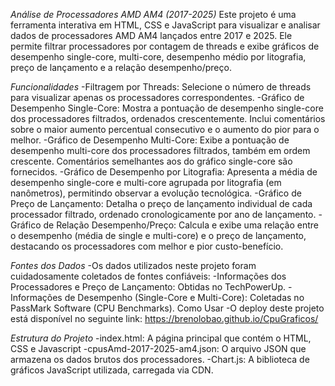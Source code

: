 *Análise de Processadores AMD AM4 (2017-2025)*
Este projeto é uma ferramenta interativa em HTML, CSS e JavaScript para visualizar e analisar dados de processadores AMD AM4 lançados entre 2017 e 2025. Ele permite filtrar processadores por contagem de threads e exibe gráficos de desempenho single-core, multi-core, desempenho médio por litografia, preço de lançamento e a relação desempenho/preço.

*Funcionalidades*
-Filtragem por Threads: Selecione o número de threads para visualizar apenas os processadores correspondentes.
-Gráfico de Desempenho Single-Core: Mostra a pontuação de desempenho single-core dos processadores filtrados, ordenados crescentemente. Inclui comentários sobre o maior aumento percentual consecutivo e o aumento do pior para o melhor.
-Gráfico de Desempenho Multi-Core: Exibe a pontuação de desempenho multi-core dos processadores filtrados, também em ordem crescente. Comentários semelhantes aos do gráfico single-core são fornecidos.
-Gráfico de Desempenho por Litografia: Apresenta a média de desempenho single-core e multi-core agrupada por litografia (em nanômetros), permitindo observar a evolução tecnológica.
-Gráfico de Preço de Lançamento: Detalha o preço de lançamento individual de cada processador filtrado, ordenado cronologicamente por ano de lançamento.
-Gráfico de Relação Desempenho/Preço: Calcula e exibe uma relação entre o desempenho (média de single e multi-core) e o preço de lançamento, destacando os processadores com melhor e pior custo-benefício.

*Fontes dos Dados*
-Os dados utilizados neste projeto foram cuidadosamente coletados de fontes confiáveis:
-Informações dos Processadores e Preço de Lançamento: Obtidas no TechPowerUp.
-Informações de Desempenho (Single-Core e Multi-Core): Coletadas no PassMark Software (CPU Benchmarks).
Como Usar
-O deploy deste projeto está disponível no seguinte link: https://brenolobao.github.io/CpuGraficos/

*Estrutura do Projeto*
-index.html: A página principal que contém o HTML, CSS e Javascript
-cpusAmd-2017-2025-am4.json: O arquivo JSON que armazena os dados brutos dos processadores.
-Chart.js: A biblioteca de gráficos JavaScript utilizada, carregada via CDN.
